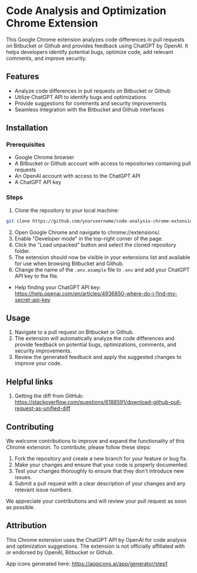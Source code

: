 # Code Analysis and Optimization Chrome Extension

This Google Chrome extension analyzes code differences in pull requests on Bitbucket or Github and provides feedback using ChatGPT by OpenAI. It helps developers identify potential bugs, optimize code, add relevant comments, and improve security.

## Features

- Analyze code differences in pull requests on Bitbucket or Github
- Utilize ChatGPT API to identify bugs and optimizations
- Provide suggestions for comments and security improvements
- Seamless integration with the Bitbucket and Github interfaces

## Installation

### Prerequisites

- Google Chrome browser
- A Bitbucket or Github account with access to repositories containing pull requests
- An OpenAI account with access to the ChatGPT API
- A ChatGPT API key

### Steps

1. Clone the repository to your local machine:

```bash
git clone https://github.com/yourusername/code-analysis-chrome-extension.git
```
2. Open Google Chrome and navigate to chrome://extensions/.
3. Enable "Developer mode" in the top-right corner of the page.
4. Click the "Load unpacked" button and select the cloned repository folder.
5. The extension should now be visible in your extensions list and available for use when browsing Bitbucket and Github.
6. Change the name of the `.env.example` file to `.env` and add your ChatGPT API key to the file.
  - Help finding your ChatGPT API key: https://help.openai.com/en/articles/4936850-where-do-i-find-my-secret-api-key

## Usage

1. Navigate to a pull request on Bitbucket or Github.
2. The extension will automatically analyze the code differences and provide feedback on potential bugs, optimizations, comments, and security improvements.
3. Review the generated feedback and apply the suggested changes to improve your code.

## Helpful links
1. Getting the diff from GitHub: https://stackoverflow.com/questions/6188591/download-github-pull-request-as-unified-diff

## Contributing

We welcome contributions to improve and expand the functionality of this Chrome extension. To contribute, please follow these steps:

1. Fork the repository and create a new branch for your feature or bug fix.
2. Make your changes and ensure that your code is properly documented.
3. Test your changes thoroughly to ensure that they don't introduce new issues.
4. Submit a pull request with a clear description of your changes and any relevant issue numbers.

We appreciate your contributions and will review your pull request as soon as possible.

## Attribution
This Chrome extension uses the ChatGPT API by OpenAI for code analysis and optimization suggestions. The extension is not officially affiliated with or endorsed by OpenAI, Bitbucket or Github.

App icons generated here: https://appicons.ai/app/generator/step1


